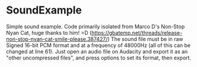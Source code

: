 # SoundExample
Simple sound example. Code primarily isolated from Marco D's Non-Stop Nyan Cat, huge thanks to him! =D (https://gbatemp.net/threads/release-non-stop-nyan-cat-smile-please.387427/)
The sound file must be in raw Signed 16-bit PCM format and at a frequency of 48000Hz (all of this can be changed at line 61). Just open an audio file on Audacity and export it as an "other uncompressed files", and press options to set its format, then export.

